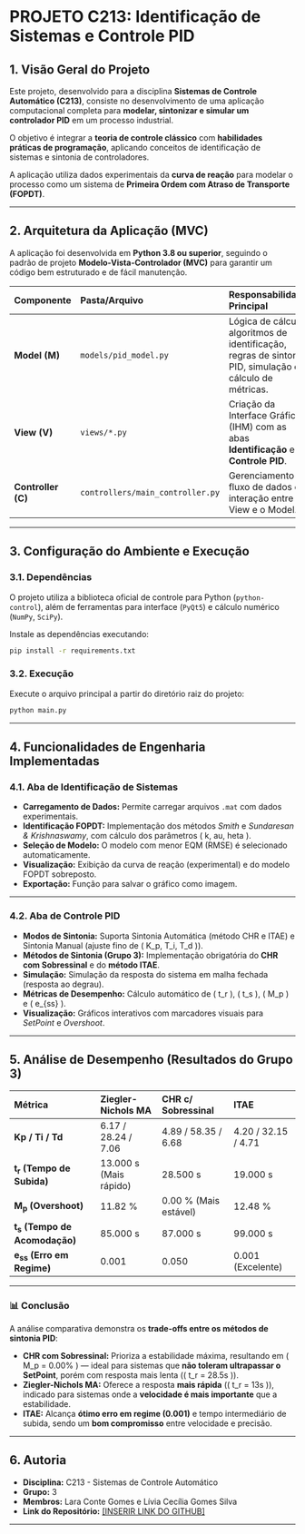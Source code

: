 # PROJETO C213: Identificação de Sistemas e Controle PID

## 1. Visão Geral do Projeto

Este projeto, desenvolvido para a disciplina **Sistemas de Controle Automático (C213)**, consiste no desenvolvimento de uma aplicação computacional completa para **modelar, sintonizar e simular um controlador PID** em um processo industrial.

O objetivo é integrar a **teoria de controle clássico** com **habilidades práticas de programação**, aplicando conceitos de identificação de sistemas e sintonia de controladores.

A aplicação utiliza dados experimentais da **curva de reação** para modelar o processo como um sistema de **Primeira Ordem com Atraso de Transporte (FOPDT)**.

---

## 2. Arquitetura da Aplicação (MVC)

A aplicação foi desenvolvida em **Python 3.8 ou superior**, seguindo o padrão de projeto **Modelo-Vista-Controlador (MVC)** para garantir um código bem estruturado e de fácil manutenção.

| Componente | Pasta/Arquivo | Responsabilidade Principal |
| :--- | :--- | :--- |
| **Model (M)** | `models/pid_model.py` | Lógica de cálculo, algoritmos de identificação, regras de sintonia PID, simulação e cálculo de métricas. |
| **View (V)** | `views/*.py` | Criação da Interface Gráfica (IHM) com as abas **Identificação** e **Controle PID**. |
| **Controller (C)** | `controllers/main_controller.py` | Gerenciamento do fluxo de dados e interação entre a View e o Model. |

---

## 3. Configuração do Ambiente e Execução

### 3.1. Dependências

O projeto utiliza a biblioteca oficial de controle para Python (`python-control`), além de ferramentas para interface (`PyQt5`) e cálculo numérico (`NumPy`, `SciPy`).

Instale as dependências executando:

```bash
pip install -r requirements.txt
```

### 3.2. Execução

Execute o arquivo principal a partir do diretório raiz do projeto:

```bash
python main.py
```

---

## 4. Funcionalidades de Engenharia Implementadas

### 4.1. Aba de Identificação de Sistemas

- **Carregamento de Dados:** Permite carregar arquivos `.mat` com dados experimentais.  
- **Identificação FOPDT:** Implementação dos métodos *Smith* e *Sundaresan & Krishnaswamy*, com cálculo dos parâmetros \( k, 	au, 	heta \).  
- **Seleção de Modelo:** O modelo com menor EQM (RMSE) é selecionado automaticamente.  
- **Visualização:** Exibição da curva de reação (experimental) e do modelo FOPDT sobreposto.  
- **Exportação:** Função para salvar o gráfico como imagem.  

---

### 4.2. Aba de Controle PID

- **Modos de Sintonia:** Suporta Sintonia Automática (método CHR e ITAE) e Sintonia Manual (ajuste fino de \( K_p, T_i, T_d \)).  
- **Métodos de Sintonia (Grupo 3):** Implementação obrigatória do **CHR com Sobressinal** e do **método ITAE**.  
- **Simulação:** Simulação da resposta do sistema em malha fechada (resposta ao degrau).  
- **Métricas de Desempenho:** Cálculo automático de \( t_r \), \( t_s \), \( M_p \) e \( e_{ss} \).  
- **Visualização:** Gráficos interativos com marcadores visuais para *SetPoint* e *Overshoot*.  

---

## 5. Análise de Desempenho (Resultados do Grupo 3)

| Métrica | Ziegler-Nichols MA | CHR c/ Sobressinal | ITAE |
| :--- | :--- | :--- | :--- |
| **Kp / Ti / Td** | 6.17 / 28.24 / 7.06 | 4.89 / 58.35 / 6.68 | 4.20 / 32.15 / 4.71 |
| **t<sub>r</sub> (Tempo de Subida)** | 13.000 s (Mais rápido) | 28.500 s | 19.000 s |
| **M<sub>p</sub> (Overshoot)** | 11.82 % | 0.00 % (Mais estável) | 12.48 % |
| **t<sub>s</sub> (Tempo de Acomodação)** | 85.000 s | 87.000 s | 99.000 s |
| **e<sub>ss</sub> (Erro em Regime)** | 0.001 | 0.050 | 0.001 (Excelente) |

---

### 📊 Conclusão

A análise comparativa demonstra os **trade-offs entre os métodos de sintonia PID**:

- **CHR com Sobressinal:** Prioriza a estabilidade máxima, resultando em \( M_p = 0.00\% \) — ideal para sistemas que **não toleram ultrapassar o SetPoint**, porém com resposta mais lenta (\( t_r = 28.5s \)).  
- **Ziegler-Nichols MA:** Oferece a resposta **mais rápida** (\( t_r = 13s \)), indicado para sistemas onde a **velocidade é mais importante** que a estabilidade.  
- **ITAE:** Alcança **ótimo erro em regime (0.001)** e tempo intermediário de subida, sendo um **bom compromisso** entre velocidade e precisão.

---

## 6. Autoria

- **Disciplina:** C213 - Sistemas de Controle Automático  
- **Grupo:** 3  
- **Membros:** Lara Conte Gomes e Lívia Cecília Gomes Silva 
- **Link do Repositório:** [\[INSERIR LINK DO GITHUB\]](https://github.com/liviaceciliags/C213.git)

---
